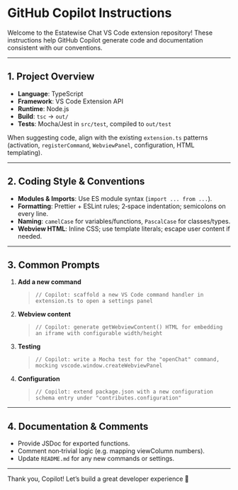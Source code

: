 # GitHub Copilot Instructions

Welcome to the Estatewise Chat VS Code extension repository! These instructions help GitHub Copilot generate code and documentation consistent with our conventions.

---

## 1. Project Overview

* **Language**: TypeScript
* **Framework**: VS Code Extension API
* **Runtime**: Node.js
* **Build**: `tsc` → `out/`
* **Tests**: Mocha/Jest in `src/test`, compiled to `out/test`

When suggesting code, align with the existing `extension.ts` patterns (activation, `registerCommand`, `WebviewPanel`, configuration, HTML templating).

---

## 2. Coding Style & Conventions

* **Modules & Imports**: Use ES module syntax (`import ... from ...`).
* **Formatting**: Prettier + ESLint rules; 2‑space indentation; semicolons on every line.
* **Naming**: `camelCase` for variables/functions, `PascalCase` for classes/types.
* **Webview HTML**: Inline CSS; use template literals; escape user content if needed.

---

## 3. Common Prompts

1. **Add a new command**

   > `// Copilot: scaffold a new VS Code command handler in extension.ts to open a settings panel`

2. **Webview content**

   > `// Copilot: generate getWebviewContent() HTML for embedding an iframe with configurable width/height`

3. **Testing**

   > `// Copilot: write a Mocha test for the "openChat" command, mocking vscode.window.createWebviewPanel`

4. **Configuration**

   > `// Copilot: extend package.json with a new configuration schema entry under "contributes.configuration"`

---

## 4. Documentation & Comments

* Provide JSDoc for exported functions.
* Comment non‑trivial logic (e.g. mapping viewColumn numbers).
* Update `README.md` for any new commands or settings.

---

Thank you, Copilot! Let’s build a great developer experience 🚀

